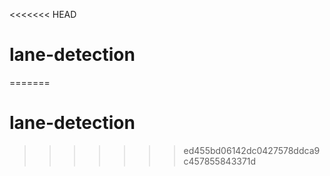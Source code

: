 <<<<<<< HEAD
# lane-detection
=======
# lane-detection
>>>>>>> ed455bd06142dc0427578ddca9c457855843371d
